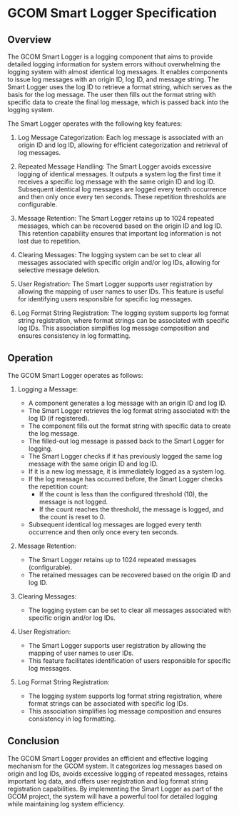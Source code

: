 # GCOM Smart Logger Specification

## Overview

The GCOM Smart Logger is a logging component that aims to provide detailed logging information for system errors without overwhelming the logging system with almost identical log messages. It enables components to issue log messages with an origin ID, log ID, and message string. The Smart Logger uses the log ID to retrieve a format string, which serves as the basis for the log message. The user then fills out the format string with specific data to create the final log message, which is passed back into the logging system.

The Smart Logger operates with the following key features:

1. Log Message Categorization: Each log message is associated with an origin ID and log ID, allowing for efficient categorization and retrieval of log messages.

2. Repeated Message Handling: The Smart Logger avoids excessive logging of identical messages. It outputs a system log the first time it receives a specific log message with the same origin ID and log ID. Subsequent identical log messages are logged every tenth occurrence and then only once every ten seconds. These repetition thresholds are configurable.

3. Message Retention: The Smart Logger retains up to 1024 repeated messages, which can be recovered based on the origin ID and log ID. This retention capability ensures that important log information is not lost due to repetition.

4. Clearing Messages: The logging system can be set to clear all messages associated with specific origin and/or log IDs, allowing for selective message deletion.

5. User Registration: The Smart Logger supports user registration by allowing the mapping of user names to user IDs. This feature is useful for identifying users responsible for specific log messages.

6. Log Format String Registration: The logging system supports log format string registration, where format strings can be associated with specific log IDs. This association simplifies log message composition and ensures consistency in log formatting.

## Operation

The GCOM Smart Logger operates as follows:

1. Logging a Message:
   - A component generates a log message with an origin ID and log ID.
   - The Smart Logger retrieves the log format string associated with the log ID (if registered).
   - The component fills out the format string with specific data to create the log message.
   - The filled-out log message is passed back to the Smart Logger for logging.
   - The Smart Logger checks if it has previously logged the same log message with the same origin ID and log ID.
   - If it is a new log message, it is immediately logged as a system log.
   - If the log message has occurred before, the Smart Logger checks the repetition count:
     - If the count is less than the configured threshold (10), the message is not logged.
     - If the count reaches the threshold, the message is logged, and the count is reset to 0.
   - Subsequent identical log messages are logged every tenth occurrence and then only once every ten seconds.

2. Message Retention:
   - The Smart Logger retains up to 1024 repeated messages (configurable).
   - The retained messages can be recovered based on the origin ID and log ID.

3. Clearing Messages:
   - The logging system can be set to clear all messages associated with specific origin and/or log IDs.

4. User Registration:
   - The Smart Logger supports user registration by allowing the mapping of user names to user IDs.
   - This feature facilitates identification of users responsible for specific log messages.

5. Log Format String Registration:
   - The logging system supports log format string registration, where format strings can be associated with specific log IDs.
   - This association simplifies log message composition and ensures consistency in log formatting.

## Conclusion

The GCOM Smart Logger provides an efficient and effective logging mechanism for the GCOM system. It categorizes log messages based on origin and log IDs, avoids excessive logging of repeated messages, retains important log data, and offers user registration and log format string registration capabilities. By implementing the Smart Logger as part of the GCOM project, the system will have a powerful tool for detailed logging while maintaining log system efficiency.